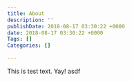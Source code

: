```yaml
---
title: About
description: ''
publishDate: 2018-08-17 03:30:22 +0000
date: 2018-08-17 03:30:22 +0000
Tags: []
Categories: []

---
```

This is test text. Yay! asdf